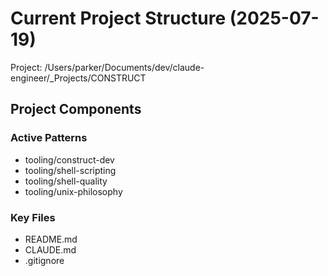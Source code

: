 # Current Project Structure (2025-07-19)
Project: /Users/parker/Documents/dev/claude-engineer/_Projects/CONSTRUCT

## Project Components

### Active Patterns
- tooling/construct-dev
- tooling/shell-scripting
- tooling/shell-quality
- tooling/unix-philosophy

### Key Files
- README.md
- CLAUDE.md
- .gitignore
